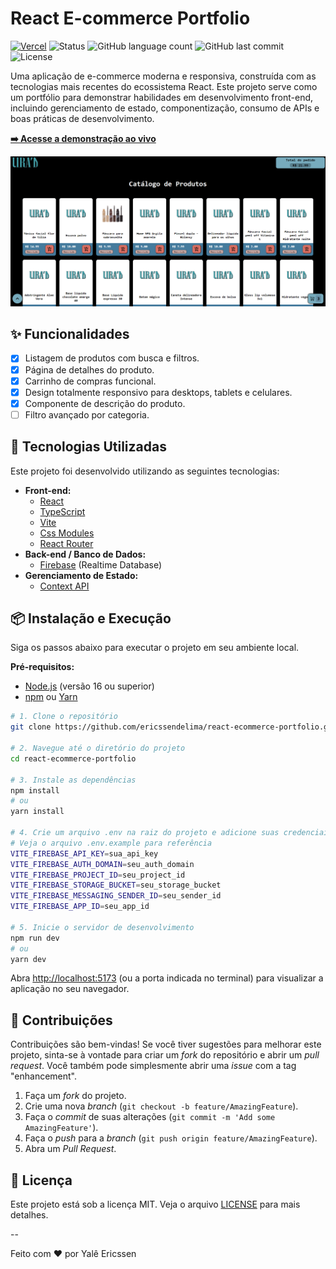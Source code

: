 # React E-commerce Portfolio

[![Vercel](https://img.shields.io/badge/Vercel-live-green?logo=vercel)](https://seu-catalogo-liras.vercel.app/)
![Status](https://img.shields.io/badge/STATUS-EM%20DESENVOLVIMENTO-yellow)
![GitHub language count](https://img.shields.io/github/languages/count/ericssendelima/react-ecommerce-portfolio)
![GitHub last commit](https://img.shields.io/github/last-commit/ericssendelima/react-ecommerce-portfolio)
![License](https://img.shields.io/badge/license-MIT-blue.svg)

Uma aplicação de e-commerce moderna e responsiva, construída com as tecnologias mais recentes do ecossistema React. Este projeto serve como um portfólio para demonstrar habilidades em desenvolvimento front-end, incluindo gerenciamento de estado, componentização, consumo de APIs e boas práticas de desenvolvimento.

**[➡️ Acesse a demonstração ao vivo](https://seu-catalogo-liras.vercel.app/)**

<p align="center">
  <img src="./src/assets/example001.png" alt="Exemplo da Aplicação" width="800"/>
</p>

## ✨ Funcionalidades

- [x] Listagem de produtos com busca e filtros.
- [x] Página de detalhes do produto.
- [x] Carrinho de compras funcional.
- [x] Design totalmente responsivo para desktops, tablets e celulares.
- [x] Componente de descrição do produto.
- [ ] Filtro avançado por categoria.

## 🚀 Tecnologias Utilizadas

Este projeto foi desenvolvido utilizando as seguintes tecnologias:

- **Front-end:**
  - [React](https://reactjs.org/)
  - [TypeScript](https://www.typescriptlang.org/)
  - [Vite](https://vitejs.dev/)
  - [Css Modules](https://github.com/css-modules/css-modules)
  - [React Router](https://reactrouter.com/)
- **Back-end / Banco de Dados:**
  - [Firebase](https://firebase.google.com/products/realtime-database?hl=pt-br) (Realtime Database)
- **Gerenciamento de Estado:**
  - [Context API](https://reactjs.org/docs/context.html)

## 📦 Instalação e Execução

Siga os passos abaixo para executar o projeto em seu ambiente local.

**Pré-requisitos:**
- [Node.js](https://nodejs.org/en/) (versão 16 ou superior)
- [npm](https://www.npmjs.com/) ou [Yarn](https://yarnpkg.com/)

```bash
# 1. Clone o repositório
git clone https://github.com/ericssendelima/react-ecommerce-portfolio.git

# 2. Navegue até o diretório do projeto
cd react-ecommerce-portfolio

# 3. Instale as dependências
npm install
# ou
yarn install

# 4. Crie um arquivo .env na raiz do projeto e adicione suas credenciais do Firebase
# Veja o arquivo .env.example para referência
VITE_FIREBASE_API_KEY=sua_api_key
VITE_FIREBASE_AUTH_DOMAIN=seu_auth_domain
VITE_FIREBASE_PROJECT_ID=seu_project_id
VITE_FIREBASE_STORAGE_BUCKET=seu_storage_bucket
VITE_FIREBASE_MESSAGING_SENDER_ID=seu_sender_id
VITE_FIREBASE_APP_ID=seu_app_id

# 5. Inicie o servidor de desenvolvimento
npm run dev
# ou
yarn dev
```

Abra [http://localhost:5173](http://localhost:5173) (ou a porta indicada no terminal) para visualizar a aplicação no seu navegador.

## 🤝 Contribuições

Contribuições são bem-vindas! Se você tiver sugestões para melhorar este projeto, sinta-se à vontade para criar um *fork* do repositório e abrir um *pull request*. Você também pode simplesmente abrir uma *issue* com a tag "enhancement".

1.  Faça um *fork* do projeto.
2.  Crie uma nova *branch* (`git checkout -b feature/AmazingFeature`).
3.  Faça o *commit* de suas alterações (`git commit -m 'Add some AmazingFeature'`).
4.  Faça o *push* para a *branch* (`git push origin feature/AmazingFeature`).
5.  Abra um *Pull Request*.

## 📄 Licença

Este projeto está sob a licença MIT. Veja o arquivo [LICENSE](LICENSE) para mais detalhes.

--

Feito com ❤️ por Yalê Ericssen